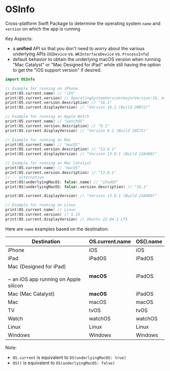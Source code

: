 # OSInfo

Cross-platform Swift Package to determine the operating system `name` and `version` on which the app is running

Key Aspects:
- a **unified** API so that you don't need to worry about the various underlying APIs (`UIDevice` vs. `WKInterfaceDevice` vs. `ProcessInfo`)
- default behavior to obtain the underlying macOS version when running "Mac Catalyst" or "Mac Designed for iPad" while still having the option to get the "iOS support version" if desired.

```swift
import OSInfo

// Example for running on iPhone
print(OS.current.name) // "iOS"
print(OS.current.version) // OperatingSystemVersion(majorVersion:16, minorVersion:1,patchVersion:0)
print(OS.current.version.description) // "16.1"
print(OS.current.displayVersion) // "Version 16.1 (Build 20B72)"

// Example for running on Apple Watch
print(OS.current.name) // "watchOS"
print(OS.current.version.description) // "9.1"
print(OS.current.displayVersion) // "Version 9.1 (Build 20S75)"

// Example for running on Mac
print(OS.current.name) // "macOS"
print(OS.current.version.description) // "13.0.1"
print(OS.current.displayVersion) // "Version 13.0.1 (Build 22A400)"

// Example for running on Mac Catalyst
print(OS.current.name) // "macOS"
print(OS.current.version.description) // "13.0.1"
// -- alternative
print(OS(underlyingMacOS: false).name) // "iPadOS"
print(OS(underlyingMacOS: false).version.description) // "16.1"

print(OS.current.displayVersion) // "Version 13.0.1 (Build 22A400)"

// Example for running on Linux
print(OS.current.name) // Linux
print(OS.current.version) // 5.15
print(OS.current.displayVersion) // Ubuntu 22.04.1 LTS
```

Here are `name` examples based on the destination.

| Destination                                                  | OS.current.name                          | OS().name |
| ------------------------------------------------------------ | ------------------------------------------------------------ | ------------- |
| iPhone                                                       | iOS                                                          | iOS           |
| iPad                                                         | iPadOS                                                       | iPadOS        |
| Mac (Designed for iPad)<br /><br />~ an iOS app running on Apple silicon | **macOS** | iPadOS        |
| Mac (Mac Catalyst)                                           | **macOS**   | iPadOS        |
| Mac                                                         | macOS                                                      | macOS         |
| TV                                                           | tvOS                                                         | tvOS          |
| Watch                                                        | watchOS                                                      | watchOS       |
| Linux                                                        | Linux                                                          | Linux           |
Windows                                                      | Windows           | Windows | 

Note:
- `OS.current` is equivalent to `OS(underlyingMacOS: true)`
- `OS()` is equivalent to `OS(underlyingMacOS: false)`